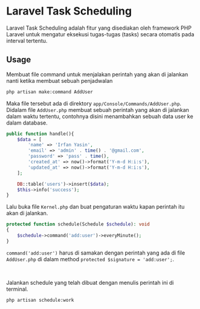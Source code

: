 # Laravel Task Scheduling
Laravel Task Scheduling adalah fitur yang disediakan oleh framework PHP Laravel untuk mengatur eksekusi tugas-tugas (tasks) secara otomatis pada interval tertentu.

## Usage
Membuat file command untuk menjalakan perintah yang akan di jalankan nanti ketika membuat sebuah penjadwalan

```sh
php artisan make:command AddUser
```

Maka file tersebut ada di direktory `app/Console/Commands/AddUser.php`. 
Didalam file `AddUser.php` membuat sebuah perintah yang akan di jalankan dalam waktu tertentu, contohnya disini menambahkan sebuah data user ke dalam database.

```php
public function handle(){
    $data = [
        'name' => 'Irfan Yasin',
        'email' => 'admin' . time() . '@gmail.com',
        'password' => 'pass' . time(),
        'created_at' => now()->format('Y-m-d H:i:s'),
        'updated_at' => now()->format('Y-m-d H:i:s'),
    ];

    DB::table('users')->insert($data);
    $this->info('success');
}
```

Lalu buka file `Kernel.php` dan buat pengaturan waktu kapan perintah itu akan di jalankan.

```php
protected function schedule(Schedule $schedule): void
{
    $schedule->command('add:user')->everyMinute();
}
```

`command('add:user')` harus di samakan dengan perintah yang ada di file `AddUser.php` di dalam method `protected $signature = 'add:user';`.

</br>

Jalankan schedule yang telah dibuat dengan menulis perintah ini di terminal.
```sh
php artisan schedule:work
```





